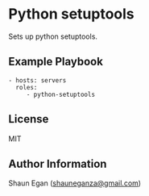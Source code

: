Python setuptools
=========

Sets up python setuptools.

Example Playbook
----------------

    - hosts: servers
      roles:
         - python-setuptools

License
-------

MIT

Author Information
------------------

Shaun Egan (shauneganza@gmail.com)

